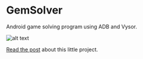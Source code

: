 # GemSolver
Android game solving program using ADB and Vysor.

![alt text](https://robbomb.files.wordpress.com/2017/01/bejeweled.jpg "Bejeweled screenshot")


[Read the post](https://robbomb.wordpress.com/2017/01/13/gem-game-solver/) about this little project.

